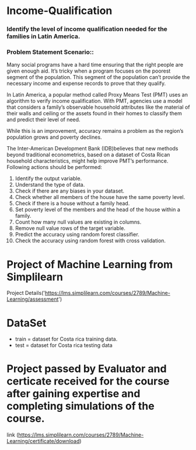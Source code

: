 # Income-Qualification

### Identify the level of income qualification needed for the families in Latin America.

### Problem Statement Scenario::
Many social programs have a hard time ensuring that the right people are given enough aid. It’s tricky when a program focuses on the poorest segment of the population. This segment of the population can’t provide the necessary income and expense records to prove that they qualify.

In Latin America, a popular method called Proxy Means Test (PMT) uses an algorithm to verify income qualification. With PMT, agencies use a model that considers a family’s observable household attributes like the material of their walls and ceiling or the assets found in their homes to
classify them and predict their level of need.

While this is an improvement, accuracy remains a problem as the region’s population grows and poverty declines.

The Inter-American Development Bank (IDB)believes that new methods beyond traditional econometrics, based on a dataset of Costa Rican household characteristics, might help improve PMT’s performance.
Following actions should be performed:

1. Identify the output variable.
2. Understand the type of data.
3. Check if there are any biases in your dataset.
4. Check whether all members of the house have the same poverty level.
5. Check if there is a house without a family head.
6. Set poverty level of the members and the head of the house within a family.
7. Count how many null values are existing in columns.
8. Remove null value rows of the target variable.
9. Predict the accuracy using random forest classifier.
10. Check the accuracy using random forest with cross validation.

# Project of Machine Learning from Simplilearn
Project Details('https://lms.simplilearn.com/courses/2789/Machine-Learning/assessment')

# DataSet
* train =  dataset for Costa rica training data. 
* test  =  dataset for Costa rica testing data

# Project passed by Evaluator and certicate received for the course after gaining expertise and completing simulations of the course.
link (https://lms.simplilearn.com/courses/2789/Machine-Learning/certificate/download)
